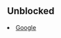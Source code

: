 <title>Jsploit V1.1</title>
  <div class="row">
     <div class="column">
        <h2>Unblocked</h2>
        <li><a href="https://google.com">Google</a></li>
